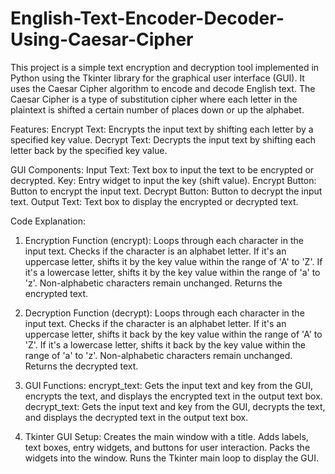 # English-Text-Encoder-Decoder-Using-Caesar-Cipher
This project is a simple text encryption and decryption tool implemented in Python using the Tkinter library for the graphical user interface (GUI). It uses the Caesar Cipher algorithm to encode and decode English text. The Caesar Cipher is a type of substitution cipher where each letter in the plaintext is shifted a certain number of places down or up the alphabet.

Features:
Encrypt Text: Encrypts the input text by shifting each letter by a specified key value.
Decrypt Text: Decrypts the input text by shifting each letter back by the specified key value.

GUI Components:
Input Text: Text box to input the text to be encrypted or decrypted.
Key: Entry widget to input the key (shift value).
Encrypt Button: Button to encrypt the input text.
Decrypt Button: Button to decrypt the input text.
Output Text: Text box to display the encrypted or decrypted text.

Code Explanation:

1) Encryption Function (encrypt):
Loops through each character in the input text.
Checks if the character is an alphabet letter.
If it's an uppercase letter, shifts it by the key value within the range of 'A' to 'Z'.
If it's a lowercase letter, shifts it by the key value within the range of 'a' to 'z'.
Non-alphabetic characters remain unchanged.
Returns the encrypted text.

2) Decryption Function (decrypt):
Loops through each character in the input text.
Checks if the character is an alphabet letter.
If it's an uppercase letter, shifts it back by the key value within the range of 'A' to 'Z'.
If it's a lowercase letter, shifts it back by the key value within the range of 'a' to 'z'.
Non-alphabetic characters remain unchanged.
Returns the decrypted text.

3) GUI Functions:
encrypt_text: Gets the input text and key from the GUI, encrypts the text, and displays the encrypted text in the output text box.
decrypt_text: Gets the input text and key from the GUI, decrypts the text, and displays the decrypted text in the output text box.

4) Tkinter GUI Setup:
Creates the main window with a title.
Adds labels, text boxes, entry widgets, and buttons for user interaction.
Packs the widgets into the window.
Runs the Tkinter main loop to display the GUI.
